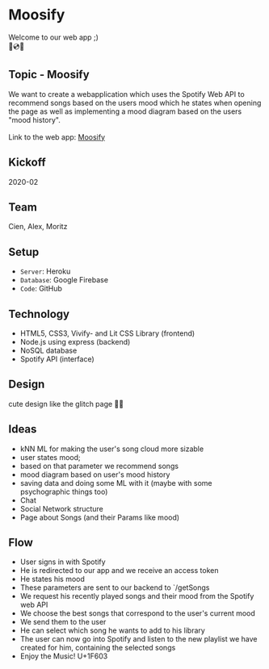 # Moosify

Welcome to our web app ;) <br />
🎉💿🎵

## Topic - Moosify
We want to create a webapplication which uses the Spotify Web API to recommend songs based on the users mood which he states when opening the page as well as implementing a mood diagram based on the users "mood history".
<br /><br />Link to the web app: [Moosify](http://moosify.herokuapp.com)

## Kickoff
2020-02

## Team
Cien, Alex, Moritz 

## Setup
- `Server`: Heroku
- `Database`: Google Firebase
- `Code`: GitHub

## Technology
- HTML5, CSS3, Vivify- and Lit CSS Library (frontend)
- Node.js using express (backend)
- NoSQL database
- Spotify API (interface)

## Design
cute design like the glitch page 🎉🎉

## Ideas
- kNN ML for making the user's song cloud more sizable 
- user states mood; 
- based on that parameter we recommend songs 
- mood diagram based on user's mood history 
- saving data and doing some ML with it (maybe with some psychographic things too)
- Chat 
- Social Network structure 
- Page about Songs (and their Params like mood) 

## Flow
- User signs in with Spotify 
- He is redirected to our app and we receive an access token
- He states his mood 
- These parameters are sent to our backend to `/getSongs
- We request his recently played songs and their mood from the Spotify web API
- We choose the best songs that correspond to the user's current mood 
- We send them to the user
- He can select which song he wants to add to his library
- The user can now go into Spotify and listen to the new playlist we have created for him, containing the selected songs
- Enjoy the Music! U+1F603
